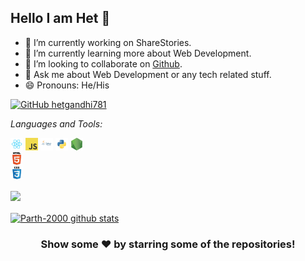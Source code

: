 <!--
**hetgandhi781/hetgandhi781** is a ✨ _special_ ✨ repository because its `README.md` (this file) appears on your GitHub profile.

Here are some ideas to get you started:

- 🔭 I’m currently working on ...
- 🌱 I’m currently learning ...
- 👯 I’m looking to collaborate on ...
- 🤔 I’m looking for help with ...
- 💬 Ask me about ...
- 📫 How to reach me: ...
- 😄 Pronouns: ...
- ⚡ Fun fact: ...
-->
## Hello I am  Het 👋


- 🔭 I’m currently working on ShareStories.
- 🌱 I’m currently learning more about Web Development.
- 👯 I’m looking to collaborate on [Github](https://github.com/hetgandhi781).
- 💬 Ask me about Web Development or any tech related stuff. 
- 😄 Pronouns: He/His

[![GitHub hetgandhi781](https://img.shields.io/github/followers/hetgandhi781?label=follow&style=social)](https://github.com/hetgandhi781)



*Languages and Tools:*  

<code><img height="20" src="https://raw.githubusercontent.com/github/explore/80688e429a7d4ef2fca1e82350fe8e3517d3494d/topics/react/react.png"></code>
<code><img height="20" src="https://raw.githubusercontent.com/github/explore/80688e429a7d4ef2fca1e82350fe8e3517d3494d/topics/javascript/javascript.png"></code>
<code><img height="20" src="https://raw.githubusercontent.com/github/explore/80688e429a7d4ef2fca1e82350fe8e3517d3494d/topics/java/java.png"></code>
<code><img height="20" src="https://raw.githubusercontent.com/github/explore/80688e429a7d4ef2fca1e82350fe8e3517d3494d/topics/python/python.png"></code>
<code><img height="20" src="https://raw.githubusercontent.com/github/explore/80688e429a7d4ef2fca1e82350fe8e3517d3494d/topics/nodejs/nodejs.png"></code>    
<code><img height="20" src="https://raw.githubusercontent.com/github/explore/80688e429a7d4ef2fca1e82350fe8e3517d3494d/topics/html/html.png"></code>   
<code><img height="20" src="https://raw.githubusercontent.com/github/explore/80688e429a7d4ef2fca1e82350fe8e3517d3494d/topics/css/css.png"></code>  


<a href="https://github.com/hetgandhi781">
  <img align="center" src="https://github-readme-stats.vercel.app/api/top-langs/?username=hetgandhi781&theme=tokyonight&hide_langs_below=1" />
</a>
<br />
<br />
<a href="https://github.com/hetgandhi781">
 <img align="center" src="https://github-readme-stats.vercel.app/api?username=hetgandhi781&show_icons=true&theme=tokyonight&line_height=27" alt="Parth-2000 github stats"/>
</a>



<div align="center">

### Show some ❤️ by starring some of the repositories!

</div>
